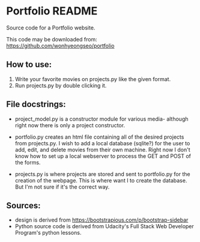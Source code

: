 # Portfolio README
Source code for a Portfolio website.

This code may be downloaded from: https://github.com/wonhyeongseo/portfolio

## How to use: 
1. Write your favorite movies on projects.py like the given format.
2. Run projects.py by double clicking it. 

## File docstrings:
* project_model.py is a constructor module for various media- although right now there is only a project constructor.

* portfolio.py creates an html file containing all of the desired projects from projects.py. I wish to add a local database (sqlite?) for the user to add, edit, and delete movies from their own machine. Right now I don't know how to set up a local webserver to process the GET and POST of the forms.

* projects.py is where projects are stored and sent to portfolio.py for the creation of the webpage.   This is where want I to create the database. But I'm not sure if it's the correct way.

## Sources: 
* design is derived from https://bootstrapious.com/p/bootstrap-sidebar 
* Python source code is derived from Udacity's Full Stack Web Developer Program's python lessons. 

